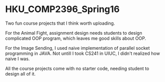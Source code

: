 # HKU_COMP2396_Spring16

Two fun course projects that I think worth uploading. 

For the Animal Fight, assignment design needs students to design complicated OOP program, which leaves me good skills about OOP.

For the Image Sending, I used naive implementation of parallel socket programming in JAVA. Not untill I took CS241 in UIUC, I didn't realized how naive I was.

All the course projects come with no starter code, needing student to design all of it.
